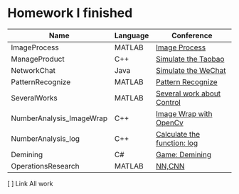 # Homework I finished
| Name| Language | Conference|
|-|-|-|
| ImageProcess | MATLAB | [Image Process](ImageProcess/README.md ) |
| ManageProduct | C++ | [Simulate the Taobao]( ManageProduct/README.md) |
| NetworkChat | Java | [Simulate the WeChat](NetworkChat/README.md) |
| PatternRecognize | MATLAB | [Pattern Recognize](PatternRecognition/README.md) |
| SeveralWorks | MATLAB | [Several work about Control](SeveralWorks/README.md) |
| NumberAnalysis_ImageWrap | C++ | [Image Wrap with OpenCv](NumberAnalysis_ImageWarp/README.md) |
| NumberAnalysis_log | C++ | [Calculate the function: log](NumberAnalysis_log/README.md) |
| Demining | C# | [Game: Demining](Demining/README.md) |
| OperationsResearch | MATLAB | [NN,CNN](OperationsResearch/README.md) |

[ ] Link All work
